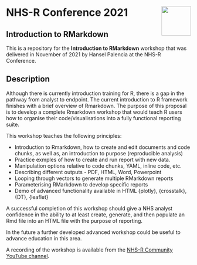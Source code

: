 
<!-- README.md is generated from README.Rmd. Please edit that file -->

# NHS-R Conference 2021 <a alt="NHS-R Community's logo" href='https://nhsrcommunity.com/'><img src='https://nhs-r-community.github.io/assets/logo/nhsr-logo.svg' align="right" height="80" /></a>

<!-- badges: start -->
<!-- badges: end -->

## Introduction to RMarkdown

This is a repository for the **Introduction to RMarkdown** workshop that was delivered in November of 2021 by Hansel Palencia at the NHS-R Conference.


## Description

Although there is currently introduction training for R, there is a gap in the pathway from analyst to endpoint. The current introduction to R framework finishes with a brief overview of Rmarkdown. The purpose of this proposal is to develop a complete Rmarkdown workshop that would teach R users how to organise their code/visualisations into a fully functional reporting suite.

This workshop teaches the following principles:

* Introduction to Rmarkdown, how to create and edit documents and code chunks, as well as, an introduction to purpose (reproducible analysis)
* Practice exmples of how to create and run report with new data.
* Manipulation options relative to code chunks, YAML, inline code, etc.
* Describing different outputs - PDF, HTML, Word, Powerpoint
* Looping through vectors to generate multiple RMarkdown reports
* Parameterising RMarkdown to develop specific reports
* Demo of advanced functionality available in HTML {plotly}, {crosstalk}, {DT}, {leaflet}


A successful completion of this workshop should give a NHS analyst confidence in the ability to at least create, generate, and then populate an Rmd file into an HTML file with the purpose of reporting.

In the future a further developed advanced workshop could be useful to advance education in this area.

A recording of the workshop is available from the [NHS-R Community YouTube channel](https://www.youtube.com/watch?v=RaM6fgwMZIs).

